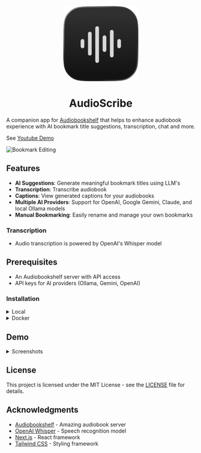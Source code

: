 <div align="center">
    <img src="./public/logo/logo-dark.png" width=200 height=200>
    <h1>AudioScribe</h1>
</div>

A companion app for [Audiobookshelf](https://www.audiobookshelf.org/) that helps to enhance audiobook experience with AI bookmark title suggestions, transcription, chat and more.

See [Youtube Demo](https://youtu.be/zyr6M5ebI38)

![Bookmark Editing](demo/screenshots/edit.png)

## Features

- **AI Suggestions**: Generate meaningful bookmark titles using LLM's
- **Transcription**: Transcribe audiobook
- **Captions**: View generated captions for your audiobooks
- **Multiple AI Providers**: Support for OpenAI, Google Gemini, Claude, and local Ollama models
- **Manual Bookmarking**: Easily rename and manage your own bookmarks

### Transcription

- Audio transcription is powered by OpenAI's Whisper model

## Prerequisites

- An Audiobookshelf server with API access
- API keys for AI providers (Ollama, Gemini, OpenAI)

### Installation

<details>
<summary>Local</summary>

#### System Dependencies

```sh
brew install ffmpeg
brew install cmake
```

#### Ollama

```sh
 # Embedder
ollama pull all-minilm:latest

ollama pull llama3.2:3b
```

#### Install

```sh
clone git@github.com:shakogegia/audioscribe.git
cd audioscribe
npm install

# set env variables
cp .env.example .env
```

#### Run

```sh
npm run dev

# or
npm run build
npm run start

```

</details>

<details>
<summary>Docker</summary>

Create a `docker-compose.yml` file:

```yaml
version: "3.8"

services:
  audioscribe:
    image: shakogegia/audioscribe:latest
    container_name: audioscribe
    ports:
      - 3000:3000
    restart: unless-stopped
    user: "1000:1000" # Match your host user UID:GID
    volumes:
      - ./app-data:/app/data # Persist config files
```

Then run:

```sh
docker-compose up -d
```

### Portainer Configuration

If using Portainer, create a stack with:

```yaml
audioscribe:
  image: shakogegia/audioscribe:latest
  container_name: audioscribe
  ports:
    - 3000:3000
  restart: unless-stopped
  volumes:
    - /path/to/your/data:/app/data
```

</details>

## Demo

<details>
<summary>Screenshots</summary>

![Book Search](demo/screenshots/search.png)
![Book Management](demo/screenshots/book.png)
![ASR Transcription](demo/screenshots/asr.png)
![Audiobookshelf](demo/screenshots/audiobookshelf.png)

</details>

## License

This project is licensed under the MIT License - see the [LICENSE](LICENSE) file for details.

## Acknowledgments

- [Audiobookshelf](https://www.audiobookshelf.org/) - Amazing audiobook server
- [OpenAI Whisper](https://github.com/openai/whisper) - Speech recognition model
- [Next.js](https://nextjs.org/) - React framework
- [Tailwind CSS](https://tailwindcss.com/) - Styling framework
